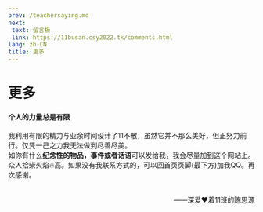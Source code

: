 ```yaml
---
prev: /teachersaying.md
next:
 text: 留言板
 link: https://11busan.csy2022.tk/comments.html
lang: zh-CN
title: 更多
---
```

# 更多

#### **个人的力量总是有限**

我利用有限的精力与业余时间设计了11不散，虽然它并不那么美好，但正努力前行。仅凭一己之力我无法做到尽善尽美。<br>
如你有什么**纪念性的物品，事件或者话语**可以发给我，我会尽量加到这个网站上。众人拾柴火焰🔥高。如果没有我联系方式的，可以回首页页脚(最下方)加我QQ。再次感谢。
<br><br>

<div style="text-align: right"> ——深爱❤着11班的陈思源 </div>
